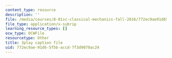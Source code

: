 ```yaml
---
content_type: resource
description: ''
file: /media/courses/8-01sc-classical-mechanics-fall-2016/772ec9ae91d65f5baccd7f3d9070ac24_QPV-DmpGXeQ.vtt
file_type: application/x-subrip
learning_resource_types: []
ocw_type: OCWFile
resourcetype: Other
title: 3play caption file
uid: 772ec9ae-91d6-5f5b-accd-7f3d9070ac24
---
```

